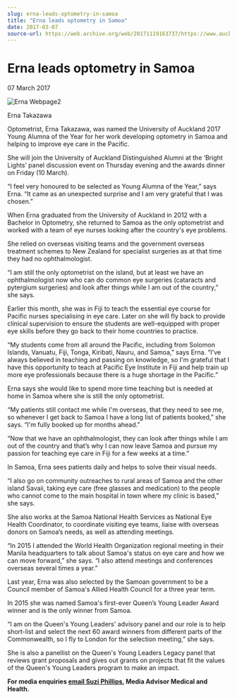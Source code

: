 ```yaml
---
slug: erna-leads-optometry-in-samoa
title: "Erna leads optometry in Samoa"
date: 2017-03-07
source-url: https://web.archive.org/web/20171119163737/https://www.auckland.ac.nz/en/about/news-events-and-notices/news/news-2017/03/erna-leads-optometry-in-samoa.html
---
```

Erna leads optometry in Samoa
=============================

07 March 2017

![Erna Webpage2](https://www.auckland.ac.nz/en/about/news-events-and-notices/news/news-2017/03/erna-leads-optometry-in-samoa/_jcr_content/par/textimage/image.img.png/1488835625395.png "Erna Webpage2")

Erna Takazawa

Optometrist, Erna Takazawa, was named the University of Auckland 2017 Young Alumna of the Year for her work developing optometry in Samoa and helping to improve eye care in the Pacific.

She will join the University of Auckland Distinguished Alumni at the ‘Bright Lights’ panel discussion event on Thursday evening and the awards dinner on Friday (10 March).

“I feel very honoured to be selected as Young Alumna of the Year,” says Erna. “It came as an unexpected surprise and I am very grateful that I was chosen.”

When Erna graduated from the University of Auckland in 2012 with a Bachelor in Optometry, she returned to Samoa as the only optometrist and worked with a team of eye nurses looking after the country's eye problems.

She relied on overseas visiting teams and the government overseas treatment schemes to New Zealand for specialist surgeries as at that time they had no ophthalmologist.

“I am still the only optometrist on the island, but at least we have an ophthalmologist now who can do common eye surgeries (cataracts and pytergium surgeries) and look after things while I am out of the country,” she says.

Earlier this month, she was in Fiji to teach the essential eye course for Pacific nurses specialising in eye care. Later on she will fly back to provide clinical supervision to ensure the students are well-equipped with proper eye skills before they go back to their home countries to practice.

“My students come from all around the Pacific, including from Solomon Islands, Vanuatu, Fiji, Tonga, Kiribati, Nauru, and Samoa,” says Erna. “I've always believed in teaching and passing on knowledge, so I'm grateful that I have this opportunity to teach at Pacific Eye Institute in Fiji and help train up more eye professionals because there is a huge shortage in the Pacific.”

Erna says she would like to spend more time teaching but is needed at home in Samoa where she is still the only optometrist.

“My patients still contact me while I'm overseas, that they need to see me, so whenever I get back to Samoa I have a long list of patients booked,” she says. “I'm fully booked up for months ahead.”

“Now that we have an ophthalmologist, they can look after things while I am out of the country and that’s why I can now leave Samoa and pursue my passion for teaching eye care in Fiji for a few weeks at a time.”

In Samoa, Erna sees patients daily and helps to solve their visual needs.

“I also go on community outreaches to rural areas of Samoa and the other island Savaii, taking eye care (free glasses and medication) to the people who cannot come to the main hospital in town where my clinic is based,” she says.

She also works at the Samoa National Health Services as National Eye Health Coordinator, to coordinate visiting eye teams, liaise with overseas donors on Samoa’s needs, as well as attending meetings.

“In 2015 I attended the World Health Organization regional meeting in their Manila headquarters to talk about Samoa's status on eye care and how we can move forward,” she says. “I also attend meetings and conferences overseas several times a year.”

Last year, Erna was also selected by the Samoan government to be a Council member of Samoa's Allied Health Council for a three year term.

In 2015 she was named Samoa's first-ever Queen’s Young Leader Award winner and is the only winner from Samoa.

“I am on the Queen's Young Leaders' advisory panel and our role is to help short-list and select the next 60 award winners from different parts of the Commonwealth, so I fly to London for the selection meeting,” she says.

She is also a panellist on the Queen's Young Leaders Legacy panel that reviews grant proposals and gives out grants on projects that fit the values of the Queen's Young Leaders program to make an impact.  

**For media enquiries [email Suzi Phillips](mailto:s.phillips@auckland.ac.nz), Media Advisor Medical and Health.**